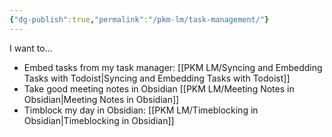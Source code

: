 ```yaml
---
{"dg-publish":true,"permalink":"/pkm-lm/task-management/"}
---
```


I want to... 

- Embed tasks from my task manager: [[PKM LM/Syncing and Embedding Tasks with Todoist\|Syncing and Embedding Tasks with Todoist]]
- Take good meeting notes in Obsidian [[PKM LM/Meeting Notes in Obsidian\|Meeting Notes in Obsidian]]
- Timblock my day in Obsidian: [[PKM LM/Timeblocking in Obsidian\|Timeblocking in Obsidian]]